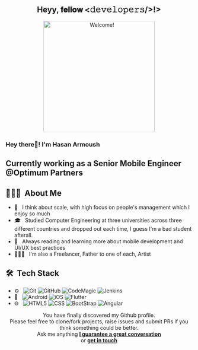 <div align="center">
<h2> Heyy, 𝐟𝐞𝐥𝐥𝐨𝐰 <𝚍𝚎𝚟𝚎𝚕𝚘𝚙𝚎𝚛𝚜/>!></h2>
</div>

<div align="center" width="50">

<img src="https://i.imgur.com/dTYwdG1.gif" alt="Welcome!" width="300"/>

</div>

<h3> Hey there👋! I'm Hasan Armoush</h2>
<h2> Currently working as a Senior Mobile Engineer @Optimum Partners </h2>

## 👨🏻‍💻 &nbsp;About Me 

- 🤔 &nbsp; I think about scale, with high focus on people's management which I enjoy so much
- 🎓 &nbsp; Studied Computer Engineering at three universities across three different countries and dropped out each time, I guess I'm a bad student afterall.
- 💼 &nbsp; Always reading and learning more about mobile development and UI/UX best practices
- 👨🏻‍💻 &nbsp; I'm also a Freelancer, Father to one of each, Artist 


## 🛠 &nbsp;Tech Stack
- ⚙️ &nbsp;
  ![Git](https://img.shields.io/badge/-Git-333333?style=flat&logo=git)
  ![GitHub](https://img.shields.io/badge/-GitHub-333333?style=flat&logo=github)
  ![CodeMagic](https://img.shields.io/badge/-CodeMagic-333333?style=flat&logo=codemagic)
  ![Jenkins](https://img.shields.io/badge/-Jenkins-333333?style=flat&logo=Jenkins)
- 📱 &nbsp;
  ![Android](https://img.shields.io/badge/-Android-333333?style=flat&logo=android)
  ![iOS](https://img.shields.io/badge/-iOS-333333?style=flat&logo=ios)
  ![Flutter](https://img.shields.io/badge/-Flutter-333333?style=flat&logo=flutter)
- 🌐 &nbsp;
  ![HTML5](https://img.shields.io/badge/-HTML5-333333?style=flat&logo=HTML5)
  ![CSS](https://img.shields.io/badge/-CSS-333333?style=flat&logo=CSS3&logoColor=1572B6)
  ![BootStrap](https://img.shields.io/badge/-BootStrap-333333?style=flat&logo=bootstrap&logoColor=1572B6)
  ![Angular](https://img.shields.io/badge/-Angular-333333?style=flat&logo=angular)
<div align="center">

You have finally discovered my Github profile. <br>
Please feel free to clone/fork projects, raise issues and submit PRs if you think something could be better. <br>
Ask me anything <a href="https://github.com/7snalbar/7snalbar/issues/new"><b>I guarantee a great conversation</b></a><br>
or <a href="mailto:hkarmoush@gmail.com"><b>get in touch</b></a>


